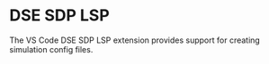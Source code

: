 # DSE SDP LSP

The VS Code DSE SDP LSP extension provides support for creating simulation config files.